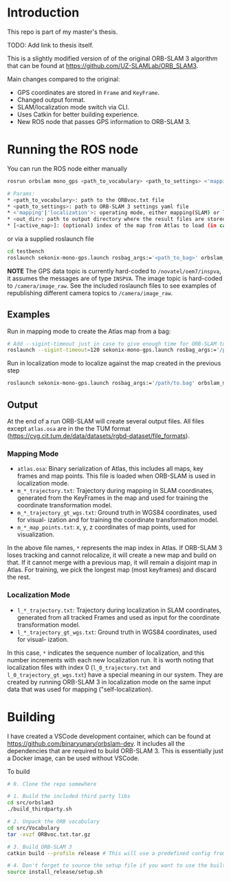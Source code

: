 # Introduction

This repo is part of my master's thesis.

TODO: Add link to thesis itself.

This is a slightly modified version of of the original ORB-SLAM 3 algorithm that can be found at https://github.com/UZ-SLAMLab/ORB_SLAM3.

Main changes compared to the original:
- GPS coordinates are stored in `Frame` and `KeyFrame`.
- Changed output format.
- SLAM/localization mode switch via CLI.
- Uses Catkin for better building experience.
- New ROS node that passes GPS information to ORB-SLAM 3.

# Running the ROS node
You can run the ROS node either manually

```bash
rosrun orbslam mono_gps <path_to_vocabulary> <path_to_settings> <'mapping'|'localization'> " "<out_dir> [<active_map>]

# Params:
* <path_to_vocabulary>: path to the ORBvoc.txt file
* <path_to_settings>: path to ORB-SLAM 3 settings yaml file
* <'mapping'|'localization'>: operating mode, either mapping(SLAM) or localization only (requires an existing map created in mapping mode)
* <out_dir>: path to output directory where the result files are stored, will be created if it does not exist
* [<active_map>]: (optional) index of the map from Atlas to load (in case it contains multiple maps), defaults to 0
```

or via a supplied roslaunch file
```bash
cd testbench
roslaunch sekonix-mono-gps.launch rosbag_args:='<path_to_bag>' orbslam_mode:=<'mapping'|'localization'> out_dir:=<out_dir>
```

**NOTE**
The GPS data topic is currently hard-coded to `/novatel/oem7/inspva`, it assumes the messages are of type `INSPVA`.
The image topic is hard-coded to `/camera/image_raw`.
See the included roslaunch files to see examples of republishing different camera topics to `/camera/image_raw`.

## Examples

Run in mapping mode to create the Atlas map from a bag:
```bash
# Add --sigint-timeout just in case to give enough time for ORB-SLAM to wrap up, serialize Atlas and write it to disk.
roslaunch --sigint-timeout=120 sekonix-mono-gps.launch rosbag_args:='/path/to.bag' orbslam_mode:=mapping out_dir:=/path/to/results
```

Run in localization mode to localize against the map created in the previous step
```bash
roslaunch sekonix-mono-gps.launch rosbag_args:='/path/to.bag' orbslam_mode:=localization out_dir:=/path/to/results
```

## Output
At the end of a run ORB-SLAM will create several output files.
All files except `atlas.osa` are in the the TUM format (https://cvg.cit.tum.de/data/datasets/rgbd-dataset/file_formats).

### Mapping Mode
- `atlas.osa`: Binary serialization of Atlas, this includes all maps, key frames and map points. This file is loaded when ORB-SLAM is used in localization mode.
- `m_*_trajectory.txt`: Trajectory during mapping in SLAM coordinates, generated from the KeyFrames in the map and used for training the coordinate transformation model.
- `m_*_trajectory_gt_wgs.txt`: Ground truth in WGS84 coordinates, used for visual- ization and for training the coordinate transformation model.
- `m_*_map_points.txt`: x, y, z coordinates of map points, used for visualization.

In the above file names, `*` represents the map index in Atlas. If ORB-SLAM 3 loses tracking and cannot relocalize, it will create a new map and build on that.
If it cannot merge with a previous map, it will remain a disjoint map in Atlas. For training, we pick the longest map (most keyframes) and discard the rest.

### Localization Mode
- `l_*_trajectory.txt`: Trajectory during localization in SLAM coordinates, generated
from all tracked Frames and used as input for the coordinate transformation model.
- `l_*_trajectory_gt_wgs.txt`: Ground truth in WGS84 coordinates, used for visual-
ization.

In this case, `*` indicates the sequence number of localization, and this number increments with each new localization run.
It is worth noting that localization files with index 0 (`l_0_trajectory.txt` and `l_0_trajectory_gt_wgs.txt`) have a special meaning in our system. They are created by running ORB-SLAM 3 in localization mode on the same input data that was used for mapping ("self-localization).

# Building
I have created a VSCode development container, which can be found at https://github.com/binaryunary/orbslam-dev.
It includes all the dependencies that are required to build ORB-SLAM 3. This is essentially just a Docker image, can
be used without VSCode.

To build
```bash
# 0. Clone the repo somewhere

# 1. Build the included third party libs
cd src/orbslam3
./build_thirdparty.sh

# 2. Unpack the ORB vocabulary
cd src/Vocabulary
tar -xvzf ORBvoc.txt.tar.gz

# 3. Build ORB-SLAM 3
catkin build --profile release # This will use a predefined config from .catkin_tools/profiles/release/config.yaml

# 4. Don't forget to source the setup file if you want to use the built ROS node
source install_release/setup.sh

```

